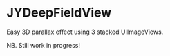 JYDeepFieldView
===============

Easy 3D parallax effect using 3 stacked UIImageViews.

NB. Still work in progress!
